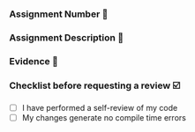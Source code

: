 ### Assignment Number :1234:
<!--Example: Assignment 1 -->



### Assignment Description :notebook:
<!--Example: Write a program to add 2 numbers-->



### Evidence :file_folder:
<!--Post execution report screenshots-->



### Checklist before requesting a review :ballot_box_with_check:
<!--Type 'x' in lowercase between brackets where to check below instructions-->
- [ ] I have performed a self-review of my code
- [ ] My changes generate no compile time errors
